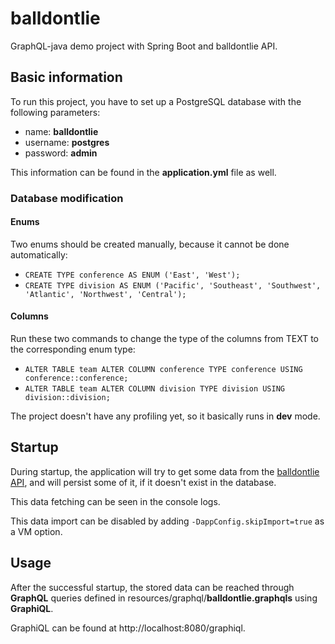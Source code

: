 # balldontlie
GraphQL-java demo project with Spring Boot and balldontlie API. 

## Basic information
To run this project, you have to set up a PostgreSQL database with the following parameters:
* name: **balldontlie**
* username: **postgres**
* password: **admin**

This information can be found in the **application.yml** file as well.

### Database modification
#### Enums
Two enums should be created manually, because it cannot be done automatically:
* `CREATE TYPE conference AS ENUM ('East', 'West');`
* `CREATE TYPE division AS ENUM ('Pacific', 'Southeast', 'Southwest', 'Atlantic', 'Northwest', 'Central');`

#### Columns
Run these two commands to change the type of the columns from TEXT to the corresponding enum type:
* `ALTER TABLE team ALTER COLUMN conference TYPE conference USING conference::conference;`
* `ALTER TABLE team ALTER COLUMN division TYPE division USING division::division;`

The project doesn't have any profiling yet, so it basically runs in **dev** mode.

## Startup
During startup, the application will try to get some data from the [balldontlie API](https://www.balldontlie.io/#introduction),
and will persist some of it, if it doesn't exist in the database.

This data fetching can be seen in the console logs.

This data import can be disabled by adding `-DappConfig.skipImport=true` as a VM option.

## Usage
After the successful startup, 
the stored data can be reached through **GraphQL** queries defined in resources/graphql/**balldontlie.graphqls** using **GraphiQL**.

GraphiQL can be found at http://localhost:8080/graphiql.
